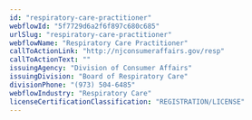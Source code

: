 ```yaml
---
id: "respiratory-care-practitioner"
webflowId: "5f7729d6a2f6f897c680c685"
urlSlug: "respiratory-care-practitioner"
webflowName: "Respiratory Care Practitioner"
callToActionLink: "http://njconsumeraffairs.gov/resp"
callToActionText: ""
issuingAgency: "Division of Consumer Affairs"
issuingDivision: "Board of Respiratory Care"
divisionPhone: "(973) 504-6485"
webflowIndustry: "Respiratory Care"
licenseCertificationClassification: "REGISTRATION/LICENSE"
---
```

